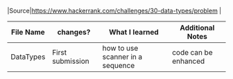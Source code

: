 
|Source|https://www.hackerrank.com/challenges/30-data-types/problem |

|File Name|changes?|What I learned|Additional Notes|
|---------|---------|---------|-------|
|DataTypes|First submission|how to use scanner in a sequence|code can be enhanced|
